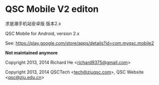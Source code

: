 # QSC Mobile V2 editon

求是潮手机站安卓版 版本2.x

QSC Mobile for Android, version 2.x

See: https://play.google.com/store/apps/details?id=com.myqsc.mobile2

**Not maintained anymore**

Copyright 2013, 2014 Richard He \<<richard9375@gmail.com>\>

Copyright 2013, 2014 QSCTech \<<tech@zjuqsc.com>\>, QSC Website \<<qsc@zju.edu.cn>\>

